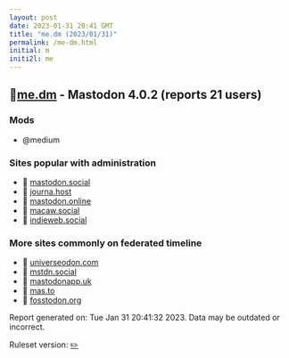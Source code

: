 ```yaml
---
layout: post
date: 2023-01-31 20:41 GMT
title: "me.dm (2023/01/31)"
permalink: /me-dm.html
initial: m
initi2l: me
---
```


## 🐘[me.dm](https://me.dm) - Mastodon 4.0.2 (reports 21 users)

### Mods
 * @medium

### Sites popular with administration

* 🧸 [mastodon.social](/mastodon-social.html)
* 🐘 [journa.host](/journa-host.html)
* 🐘 [mastodon.online](/mastodon-online.html)
* 🐘 [macaw.social](/macaw-social.html)
* 🐘 [indieweb.social](/indieweb-social.html)

### More sites commonly on federated timeline

* 🐘 [universeodon.com](/universeodon-com.html)
* 🐘 [mstdn.social](/mstdn-social.html)
* 🐘 [mastodonapp.uk](/mastodonapp-uk.html)
* 🐘 [mas.to](/mas-to.html)
* 🐘 [fosstodon.org](/fosstodon-org.html)

Report generated on: Tue Jan 31 20:41:32 2023. Data may be outdated or incorrect.

Ruleset version: [✏️](/version-pencil)
